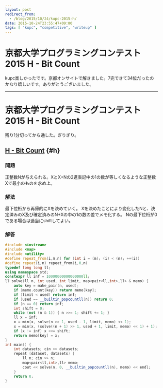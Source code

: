 ```yaml
---
layout: post
redirect_from:
  - /blog/2015/10/24/kupc-2015-h/
date: 2015-10-24T23:55:47+09:00
tags: [ "kupc", "competitive", "writeup" ]
---
```


# 京都大学プログラミングコンテスト2015 H - Bit Count

kupc楽しかったです。京都オンサイトで解きました。7完できて34位だったのかなり嬉しいです。ありがとうございました。


---

# 京都大学プログラミングコンテスト2015 H - Bit Count


残り1分切ってから通した。ぎりぎり。

<!-- more -->

## [H - Bit Count](https://beta.atcoder.jp/contests/kupc2015/tasks/kupc2015_h) {#h}

### 問題

正整数Nが与えられる。XとX+Nの2進表記中の1の数が等しくなるような正整数Xで最小のものを求めよ。

### 解法

最下位桁から再帰的にXを決めていく。
Xを決めたことにより変化したNと、決定済みのX及び確定済みのN+Xの中の1の数の差でメモ化する。
Nの最下位桁が0である場合は適当にshiftしてよい。

### 解答

``` c++
#include <iostream>
#include <map>
#include <utility>
#define repeat_from(i,m,n) for (int i = (m); (i) < (n); ++(i))
#define repeat(i,n) repeat_from(i,0,n)
typedef long long ll;
using namespace std;
constexpr ll inf = 10000000000000000ll;
ll solve(ll n, int used, int limit, map<pair<ll,int>,ll> & memo) {
    auto key = make_pair(n, used);
    if (memo.count(key)) return memo[key];
    if (limit < used) return inf;
    if (used == __builtin_popcountll(n)) return 0;
    if (n == 0) return inf;
    int shift = 0;
    while (not (n & 1)) { n >>= 1; shift += 1; }
    ll x = inf;
    x = min(x, solve(n >> 1, used - 1, limit, memo) << 1);
    x = min(x, (solve((n + 1) >> 1, used + 1, limit, memo) << 1) + 1);
    if (x != inf) x <<= shift;
    return memo[key] = x;
}
int main() {
    int datasets; cin >> datasets;
    repeat (dataset, datasets) {
        ll n; cin >> n;
        map<pair<ll,int>,ll> memo;
        cout << solve(n, 0, __builtin_popcountll(n), memo) << endl;
    }
    return 0;
}
```
